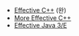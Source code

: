 
- [Effective C++](./book/effective_cpp) (완)
- [More Effective C++](./book/more_effective_cpp)
- [Effective Java 3/E](./book/effective_java)

